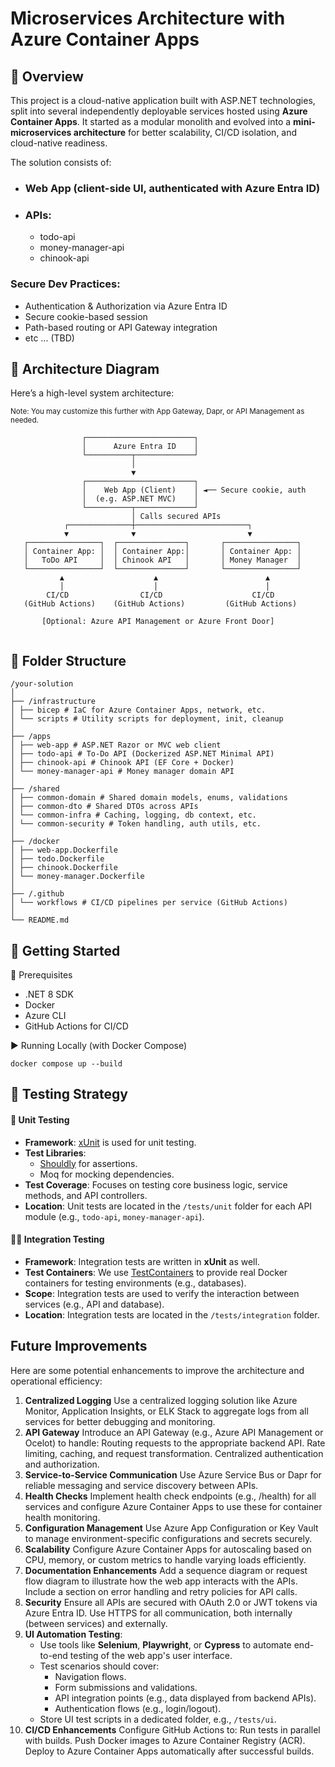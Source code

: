 # Microservices Architecture with Azure Container Apps
## 📌 Overview 
This project is a cloud-native application built with ASP.NET technologies, split into several independently deployable services hosted using **Azure Container Apps**. It started as a modular monolith and evolved into a **mini-microservices architecture** for better scalability, CI/CD isolation, and cloud-native readiness.

The solution consists of:

- ### Web App  (client-side UI, authenticated with Azure Entra ID)

- ### APIs:
  - todo-api
  - money-manager-api
  - chinook-api

### Secure Dev Practices:
- Authentication & Authorization via Azure Entra ID
- Secure cookie-based session
- Path-based routing or API Gateway integration
- etc ... (TBD)

## 🧱 Architecture Diagram
Here’s a high-level system architecture:


<sup>Note: You may customize this further with App Gateway, Dapr, or API Management as needed.</sup>

```
                ┌────────────────────────┐
                │      Azure Entra ID    │
                └──────────┬─────────────┘
                           │
                           ▼
                ┌────────────────────────┐
                │    Web App (Client)    │ ◄── Secure cookie, auth
                │  (e.g. ASP.NET MVC)    │
                └──────────┬─────────────┘
                           │ Calls secured APIs
            ┌──────────────┼─────────────────────────┐
            ▼              ▼                         ▼
   ┌────────────────┐  ┌───────────────┐       ┌────────────────┐
   │ Container App: │  │ Container App:│       │ Container App: │
   │   ToDo API     │  │ Chinook API   │       │ Money Manager  │
   └────────────────┘  └───────────────┘       └────────────────┘
           ▲                    ▲                        ▲
           │                    │                        │
        CI/CD                CI/CD                    CI/CD
   (GitHub Actions)    (GitHub Actions)         (GitHub Actions)

       [Optional: Azure API Management or Azure Front Door]


```

## 📁 Folder Structure
```
/your-solution
│
├── /infrastructure
│ ├── bicep # IaC for Azure Container Apps, network, etc.
│ └── scripts # Utility scripts for deployment, init, cleanup
│
├── /apps
│ ├── web-app # ASP.NET Razor or MVC web client
│ ├── todo-api # To-Do API (Dockerized ASP.NET Minimal API)
│ ├── chinook-api # Chinook API (EF Core + Docker)
│ └── money-manager-api # Money manager domain API
│
├── /shared
│ ├── common-domain # Shared domain models, enums, validations
│ ├── common-dto # Shared DTOs across APIs
│ └── common-infra # Caching, logging, db context, etc.
│ └── common-security # Token handling, auth utils, etc.
│
├── /docker
│ ├── web-app.Dockerfile
│ ├── todo.Dockerfile
│ ├── chinook.Dockerfile
│ └── money-manager.Dockerfile
│
├── /.github
│ └── workflows # CI/CD pipelines per service (GitHub Actions)
│
└── README.md
```

## 🚀 **Getting Started**

🔧 Prerequisites
- .NET 8 SDK
- Docker
- Azure CLI
- GitHub Actions for CI/CD

▶️ Running Locally (with Docker Compose)

``` 
docker compose up --build
```
## 🧪 Testing Strategy

#### 🔧 **Unit Testing**

- **Framework**: [xUnit](https://xunit.net/) is used for unit testing.
- **Test Libraries**: 
  - [Shouldly](https://shouldly.github.io/) for assertions.
  - Moq for mocking dependencies.
- **Test Coverage**: Focuses on testing core business logic, service methods, and API controllers.
- **Location**: Unit tests are located in the `/tests/unit` folder for each API module (e.g., `todo-api`, `money-manager-api`).

#### 🧑‍💻 **Integration Testing**

- **Framework**: Integration tests are written in **xUnit** as well.
- **Test Containers**: We use [TestContainers](https://testcontainers.org/) to provide real Docker containers for testing environments (e.g., databases).
- **Scope**: Integration tests are used to verify the interaction between services (e.g., API and database).
- **Location**: Integration tests are located in the `/tests/integration` folder.

## Future Improvements
Here are some potential enhancements to improve the architecture and operational efficiency:

1. **Centralized Logging**
Use a centralized logging solution like Azure Monitor, Application Insights, or ELK Stack to aggregate logs from all services for better debugging and monitoring.
3. **API Gateway**
Introduce an API Gateway (e.g., Azure API Management or Ocelot) to handle:
Routing requests to the appropriate backend API.
Rate limiting, caching, and request transformation.
Centralized authentication and authorization.
4. **Service-to-Service Communication**
Use Azure Service Bus or Dapr for reliable messaging and service discovery between APIs.
5. **Health Checks**
Implement health check endpoints (e.g., /health) for all services and configure Azure Container Apps to use these for container health monitoring.
6. **Configuration Management**
Use Azure App Configuration or Key Vault to manage environment-specific configurations and secrets securely.
7. **Scalability**
Configure Azure Container Apps for autoscaling based on CPU, memory, or custom metrics to handle varying loads efficiently.
8. **Documentation Enhancements**
Add a sequence diagram or request flow diagram to illustrate how the web app interacts with the APIs.
Include a section on error handling and retry policies for API calls.
9. **Security**
Ensure all APIs are secured with OAuth 2.0 or JWT tokens via Azure Entra ID.
Use HTTPS for all communication, both internally (between services) and externally.
10. **UI Automation Testing**: 
    - Use tools like **Selenium**, **Playwright**, or **Cypress** to automate end-to-end testing of the web app's user interface.
    - Test scenarios should cover:
      - Navigation flows.
      - Form submissions and validations.
      - API integration points (e.g., data displayed from backend APIs).
      - Authentication flows (e.g., login/logout).
    - Store UI test scripts in a dedicated folder, e.g., `/tests/ui`.
11. **CI/CD Enhancements**
Configure GitHub Actions to:
Run tests in parallel with builds.
Push Docker images to Azure Container Registry (ACR).
Deploy to Azure Container Apps automatically after successful builds.
